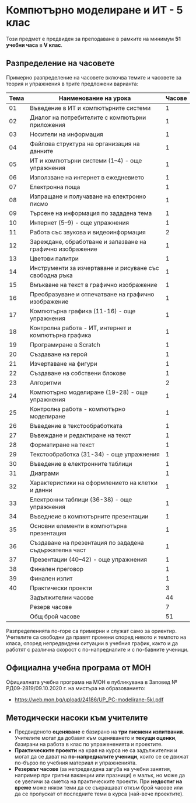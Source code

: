 # Компютърно моделиране и ИТ - 5 клас

Този предмет е предвиден за преподаване в рамките на минимум **51 учебни часа** в **V клас**.

## Разпределение на часовете

Примерно разпределение на часовете включва темите и часовете за теория и упражнения в трите предложени варианта:

| Тема | Наименование на урока                                        | Часове      |
|------|--------------------------------------------------------------|-------------|
|  01  | Въведение в ИТ и компютърните системи                        |      1      |
|  02  | Диалог на потребителите с компютърни приложения              |      1      |
|  03  | Носители на информация                                       |      1      |
|  04  | Файлова структура на организация на данните                  |      1      |
|  05  | ИТ и компютърни системи (1–4) - още упражнения               |      1      |
|  06  | Използване на интернет в ежедневието                         |      1      |
|  07  | Електронна поща                                              |      1      |
|  08  | Изпращане и получаване на електронно писмо                   |      1      |
|  09  | Търсене на информация по зададена тема                       |      1      |
|  10  | Интернет (5–9) - още упражнения                              |      1      |
|  11  | Работа със звукова и видеоинформация                         |      2      |
|  12  | Зареждане, обработване и запазване на графично изображение   |      1      |
|  13  | Цветови палитри                                              |      1      |
|  14  | Инструменти за изчертаване и рисуване със свободна ръка      |      1      |
|  15  | Вмъкване на текст в графично изображение                     |      1      |
|  16  | Преобразуване и отпечатване на графично изображение          |      1      |
|  17  | Компютърна графика (11-16) - още упражнения                  |      1      |
|  18  | Контролна работа -  ИТ, интернет и компютърна графика        |      1      |
|  19  | Програмиране в Scratch                                       |      1      |
|  20  | Създаване на герой                                           |      1      |
|  21  | Изчертаване на фигури                                        |      1      |
|  22  | Създаване на собствени блокове                               |      1      |
|  23  | Алгоритми                                                    |      2      |
|  24  | Компютърно моделиране (19-28) - още упражнения               |      1      |
|  25  | Контролна работа - компютърно моделиране                     |      1      |
|  26  | Въведение в текстообработката                                |      1      |
|  27  | Въвеждане и редактиране на текст                             |      1      |
|  28  | Форматиране на текст                                         |      1      |
|  29  | Текстообработка (31-34) - още упражнения                     |      1      |
|  30  | Въведение в електронните таблици                             |      1      |
|  31  | Диаграми                                                     |      1      |
|  32  | Характеристики на оформлението на клетки и данни             |      1      |
|  33  | Електронни таблици (36-38) - още упражнения                  |      1      |
|  34  | Въведнеие в компютърните презентации                         |      1      |
|  35  | Основни елементи в компютърна презентация                    |      1      |
|  36  | Създаване на презентация по зададена съдържателна част       |      1      |
|  37  | Презентации (40–42) - още упражнения                         |      1      |
|  38  | Финален преговор                                             |      1      |
|  39  | Финален изпит                                                |      1      |
|  40  | Практически проекти                                          |      3      |
|      | Задължителни часове                                          |     44      |
|      | Резерв часове                                                |      7      |
|      | Общ брой часове                                              |     51      |

Разпределенията по-горе са примерни и служат само за ориентир. Учителите са свободни да правят промени според нивото и темпото на класа, според непредвидени ситуации в учебния график, както и да работят с различна скорост с по-напредналите и с по-бавните ученици.

## Официална учебна програма от МОН

Официалната учебна програма на МОН е публикувана в Заповед № РД09-2819/09.10.2020 г. на мистъра на образованието:
  - https://web.mon.bg/upload/24186/UP_PC-modelirane-5kl.pdf

## Методически насоки към учителите

  - Предвиденото **оценяване** е базирано на **три писмени изпитвания**. Учителите могат да добавят към оценяването и **текущи оценки**, базирани на работа в клас по упражененията и проектите.
  - **Практическите проекти** на края на курса не са задължителни и могат да се дават на **по-напредналите ученици**, които се се движат по-бързо по учебния материал и упражненията.
  - **Резервът часове** (за непредвидена загуба на учебни занятия, например при грипни ваканции или празници) е малък, но може да се увеличи за сметка на практическите проекти. При **недостиг на време** може някои теми да се съкращават откъм брой часове или да се пропускат от последните теми в курса (най-вече проектите).
